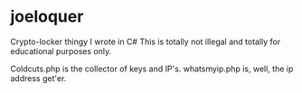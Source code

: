 # joeloquer
Crypto-locker thingy I wrote in C#
This is totally not illegal and totally for educational purposes only.

Coldcuts.php is the collector of keys and IP's.
whatsmyip.php is, well, the ip address get'er.
